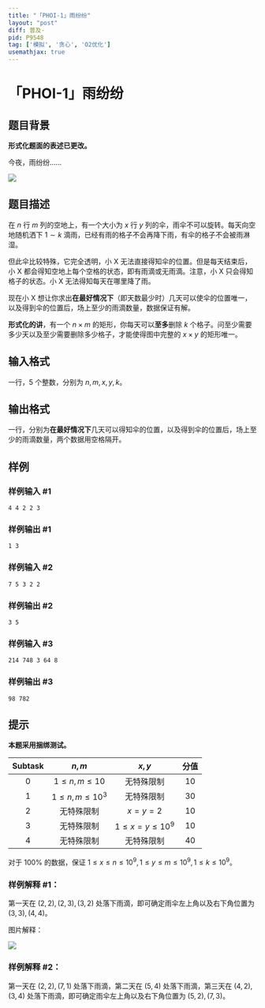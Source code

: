 ```yaml
---
title: "「PHOI-1」雨纷纷"
layout: "post"
diff: 普及-
pid: P9548
tag: ['模拟', '贪心', 'O2优化']
usemathjax: true
---
```


# 「PHOI-1」雨纷纷
## 题目背景

**形式化题面的表述已更改。**

今夜，雨纷纷……

![](https://cdn.luogu.com.cn/upload/image_hosting/aec4ykim.png)
## 题目描述

在 $n$ 行 $m$ 列的空地上，有一个大小为 $x$ 行 $y$ 列的伞，雨伞不可以旋转。每天向空地随机洒下 $1 \sim k$ 滴雨，已经有雨的格子不会再降下雨，有伞的格子不会被雨淋湿。

但此伞比较特殊，它完全透明，小 X 无法直接得知伞的位置。但是每天结束后，小 X 都会得知空地上每个空格的状态，即有雨滴或无雨滴。注意，小 X 只会得知格子的状态。小 X 无法得知每天在哪里降了雨。

现在小 X 想让你求出**在最好情况下**（即天数最少时）几天可以使伞的位置唯一，以及得到伞的位置后，场上至少的雨滴数量，数据保证有解。

**形式化的讲**，有一个 $n \times m$ 的矩形，你每天可以**至多**删除 $k$ 个格子。问至少需要多少天以及至少需要删除多少格子，才能使得图中完整的 $x\times y$ 的矩形唯一。
## 输入格式

一行，$5$ 个整数，分别为 $n,m,x,y,k$。
## 输出格式

一行，分别为**在最好情况下**几天可以得知伞的位置，以及得到伞的位置后，场上至少的雨滴数量，两个数据用空格隔开。
## 样例

### 样例输入 #1
```
4 4 2 2 3
```
### 样例输出 #1
```
1 3
```
### 样例输入 #2
```
7 5 3 2 2
```
### 样例输出 #2
```
3 5
```
### 样例输入 #3
```
214 748 3 64 8
```
### 样例输出 #3
```
98 782
```
## 提示

**本题采用捆绑测试。**

| Subtask | $n,m$ | $x,y$ |  分值 |
| :-: | :-: | :-: | :-: |
| $0$ | $1\le n,m\le 10$ | 无特殊限制 | $10$ |
| $1$ | $1\le n,m\le 10^3$ | 无特殊限制 | $30$ |
| $2$ | 无特殊限制 | $x=y=2$ | $10$ |
| $3$ | 无特殊限制 | $1 \le x=y \le 10^9$ | $10$ | 
| $4$ | 无特殊限制 | 无特殊限制 | $40$ | 

对于 $100\%$ 的数据，保证 $1 \le x \le n \le 10^9,1 \le y \le m \le 10^9,1 \le k \le 10^9$。

### 样例解释 #1：

第一天在 $(2,2),(2,3),(3,2)$ 处落下雨滴，即可确定雨伞左上角以及右下角位置为 $(3,3),(4,4)$。

图片解释：

![](https://cdn.luogu.com.cn/upload/image_hosting/fp2m6ivv.png)
### 样例解释 #2：

第一天在 $(2,2),(7,1)$ 处落下雨滴，第二天在 $(5,4)$ 处落下雨滴，第三天在 $(4,2),(3,4)$ 处落下雨滴，即可确定雨伞左上角以及右下角位置为 $(5,2),(7,3)$。
